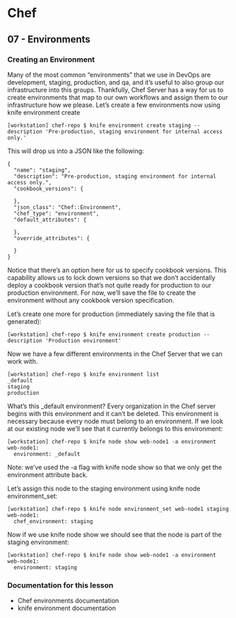 # Chef

## 07 - Environments

### Creating an Environment

Many of the most common “environments” that we use in DevOps are development, staging, production, and qa, and it’s useful to also group our infrastructure into this groups. Thankfully, Chef Server has a way for us to create environments that map to our own workflows and assign them to our infrastructure how we please. Let’s create a few environments now using knife environment create

```
[workstation] chef-repo $ knife environment create staging --description 'Pre-production, staging environment for internal access only.'
```

This will drop us into a JSON like the following:

```
{
  "name": "staging",
  "description": "Pre-production, staging environment for internal access only.",
  "cookbook_versions": {

  },
  "json_class": "Chef::Environment",
  "chef_type": "environment",
  "default_attributes": {

  },
  "override_attributes": {

  }
}
```

Notice that there’s an option here for us to specify cookbook versions. This capability allows us to lock down versions so that we don’t accidentally deploy a cookbook version that’s not quite ready for production to our production environment. For now, we’ll save the file to create the environment without any cookbook version specification.

Let’s create one more for production (immediately saving the file that is generated):

```
[workstation] chef-repo $ knife environment create production --description 'Production environment'
```

Now we have a few different environments in the Chef Server that we can work with.

```
[workstation] chef-repo $ knife environment list
_default
staging
production
```

What’s this _default environment? Every organization in the Chef server begins with this environment and it can’t be deleted. This environment is necessary because every node must belong to an environment. If we look at our existing node we’ll see that it currently belongs to this environment:

```
[workstation] chef-repo $ knife node show web-node1 -a environment
web-node1:
  environment: _default
```

Note: we’ve used the -a flag with knife node show so that we only get the environment attribute back.

Let’s assign this node to the staging environment using knife node environment_set:

```
[workstation] chef-repo $ knife node environment_set web-node1 staging
web-node1:
  chef_environment: staging
```

Now if we use knife node show we should see that the node is part of the staging environment:

```
[workstation] chef-repo $ knife node show web-node1 -a environment
web-node1:
  environment: staging
```

### Documentation for this lesson

- Chef environments documentation
- knife environment documentation